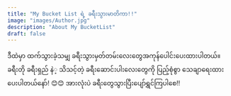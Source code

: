 ```yaml
---
title: "My Bucket List ရဲ့ ခရီးသွားမာတိကာ!!"
image: "images/Author.jpg"
description: "About My BucketList"
draft: false
---
```


ဒီထဲမှာ ထက်သွားခဲ့သမျှ ခရီးသွားမှတ်တမ်းလေးတွေအကုန်ပေါင်းပေးထားပါတယ်။
ခရီးတို ခရီးရှည် နဲ​့ သိသင့်တဲ့ ခရီးဆောင်းပါးလေးတွေကို ပြည့်စုံစွာ သေချာရေးထားပေးပါတယ်နော်! 😊😊
အားလုံးပဲ ခရီးတွေသွားပြီးပျော်ရွှင်ကြပါစေ!! 

<br>
<br>

<!-- <div class="facts">

## Some Facts
* In enim justo, rhoncus ut, ullamcorper ultricies
* Curabitur ullamcorper ultricies ullamcorper ultricies
* Donec vitae sapien utlorem ullamcorper ultricies
* Curabitur ullamcorper ultricies ullamcorper ultricies
* In enim justo, rhoncus ut, ullamcorper ultricies
* Curabitur ullamcorper ultricies ullamcorper ultricies

</div>
